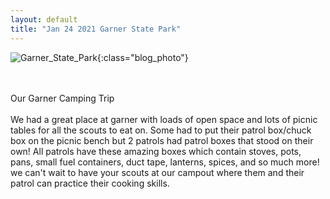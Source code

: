 ```yaml
---
layout: default
title: "Jan 24 2021 Garner State Park"
---
```

![Garner_State_Park](https://cbc-scouts-226.s3.amazonaws.com/garner_state_park.jpg){:class="blog_photo"} <br><br><br>
<!--more-->

Our Garner Camping Trip<br> <br>
We had a great place at garner with loads of open space and lots of picnic tables for all the scouts to eat on. Some had to put their patrol box/chuck box on the picnic bench but 2 patrols had patrol boxes that stood on their own! All patrols have these amazing boxes which contain stoves, pots, pans, small fuel containers, duct tape, lanterns, spices, and so much more! we can't wait to have your scouts at our campout where them and their patrol can practice their cooking skills. 

